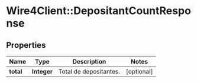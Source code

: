 # Wire4Client::DepositantCountResponse

## Properties
Name | Type | Description | Notes
------------ | ------------- | ------------- | -------------
**total** | **Integer** | Total de depositantes. | [optional] 


